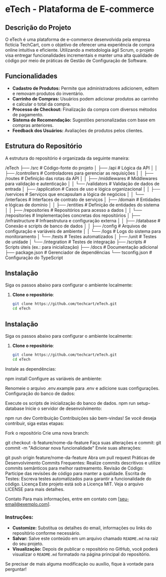 # eTech - Plataforma de E-commerce

## Descrição do Projeto

O eTech é uma plataforma de e-commerce desenvolvida pela empresa fictícia TechCart, com o objetivo de oferecer uma experiência de compra online intuitiva e eficiente. Utilizando a metodologia ágil Scrum, o projeto visa entregar funcionalidades incrementais e manter uma alta qualidade de código por meio de práticas de Gestão de Configuração de Software.

## Funcionalidades

- **Cadastro de Produtos:** Permite que administradores adicionem, editem e removam produtos do inventário.
- **Carrinho de Compras:** Usuários podem adicionar produtos ao carrinho e calcular o total da compra.
- **Processo de Checkout:** Finalização da compra com diversos métodos de pagamento.
- **Sistema de Recomendação:** Sugestões personalizadas com base em compras anteriores.
- **Feedback dos Usuários:** Avaliações de produtos pelos clientes.

## Estrutura do Repositório

A estrutura do repositório é organizada da seguinte maneira:

/eTech
  ├── /src                       # Código-fonte do projeto
  │   ├── /api                   # Lógica da API
  │   │   ├── /controllers       # Controladores para gerenciar as requisições
  │   │   ├── /routes            # Definição das rotas da API
  │   │   ├── /middlewares       # Middlewares para validação e autenticação
  │   │   └── /validators        # Validação de dados de entrada
  │   ├── /application           # Casos de uso e lógica organizacional
  │   │   ├── /services          # Serviços que encapsulam a lógica de negócios
  │   │   └── /interfaces        # Interfaces de contrato de serviços
  │   ├── /domain                # Entidades e lógicas de domínio
  │   │   ├── /entities          # Definição de entidades do sistema
  │   │   ├── /repositories      # Repositórios para acesso a dados
  │   │   └── /repositories      # Implementações concretas dos repositórios
  │   ├── /infrastructure        # Infraestrutura e configuração externa
  │   │   ├── /database          # Conexão e scripts de banco de dados
  │   │   ├── /config            # Arquivos de configuração e variáveis de ambiente
  │   │   └── /logs              # Logs do sistema para monitoramento
  │   └── /tests                 # Testes automatizados
  │       ├── /unit              # Testes de unidade
  │       └── /integration       # Testes de integração
  ├── /scripts                   # Scripts úteis (ex.: para inicialização)
  ├── /docs                      # Documentação adicional
  ├── package.json               # Gerenciador de dependências
  └── tsconfig.json              # Configuração do TypeScript


## Instalação

Siga os passos abaixo para configurar o ambiente localmente:

1. **Clone o repositório**:
   ```bash
   git clone https://github.com/techcart/eTech.git
   cd eTech
   
## Instalação

Siga os passos abaixo para configurar o ambiente localmente:

1. **Clone o repositório**:
   ```bash
   git clone https://github.com/techcart/eTech.git
   cd eTech
Instale as dependências:

npm install
Configure as variáveis de ambiente:

Renomeie o arquivo .env.example para .env e adicione suas configurações.
Configuração do banco de dados:

Execute os scripts de inicialização do banco de dados.
npm run setup-database
Inicie o servidor de desenvolvimento:

npm run dev
Contribuição
Contribuições são bem-vindas! Se você deseja contribuir, siga estas etapas:

Fork o repositório
Crie uma nova branch:




git checkout -b feature/nome-da-feature
Faça suas alterações e commit:
git commit -m "Adicionar nova funcionalidade"
Envie suas alterações:




git push origin feature/nome-da-feature
Abra um pull request
Práticas de Desenvolvimento
Commits Frequentes: Realize commits descritivos e utilize commits semânticos para melhor rastreamento.
Revisão de Código: Participe das revisões de código para manter a qualidade.
Escrita de Testes: Escreva testes automatizados para garantir a funcionalidade do código.
Licença
Este projeto está sob a Licença MIT. Veja o arquivo LICENSE para mais detalhes.

Contato
Para mais informações, entre em contato com [seu-email@exemplo.com].


### Instruções:
- **Customize:** Substitua os detalhes do email, informações ou links do repositório conforme necessário.
- **Salvar:** Salve este conteúdo em um arquivo chamado `README.md` na raiz do seu projeto.
- **Visualização:** Depois de publicar o repositório no GitHub, você poderá visualizar o `README.md` formatado na página principal do repositório.

Se precisar de mais alguma modificação ou auxílio, fique à vontade para perguntar!





